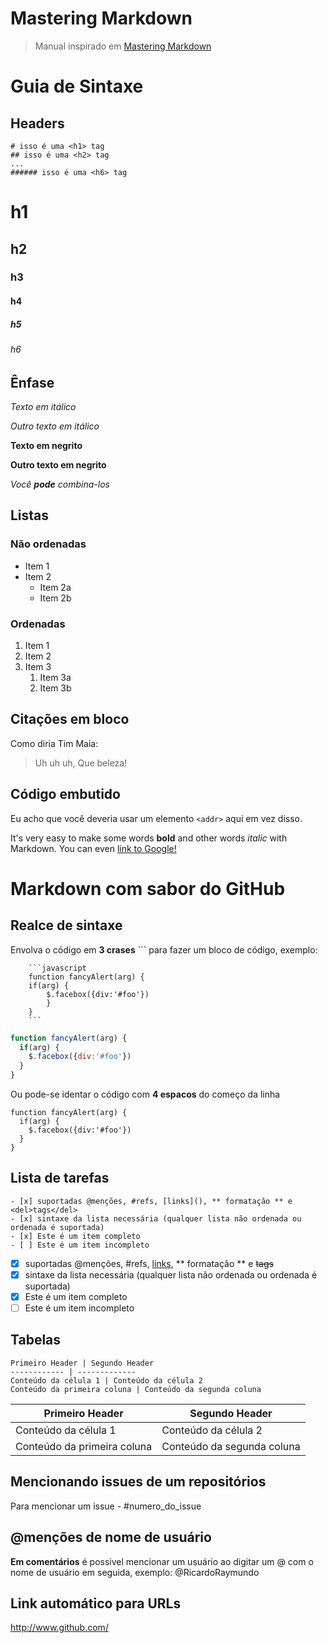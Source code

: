 # Mastering Markdown
> Manual inspirado em [Mastering Markdown](http://github.com)

# Guia de Sintaxe

## Headers
```
# isso é uma <h1> tag
## isso é uma <h2> tag
...
###### isso é uma <h6> tag
```

# h1
## h2
### h3
#### h4
##### h5
###### h6

## Ênfase
*Texto em itálico*

_Outro texto em itálico_

**Texto em negrito**

__Outro texto em negrito__

_Você **pode** combina-los_

## Listas

### Não ordenadas
* Item 1
* Item 2
  * Item 2a
  * Item 2b
  
### Ordenadas
1. Item 1
1. Item 2
1. Item 3
   1. Item 3a
   1. Item 3b
   
## Citações em bloco
Como diria Tim Maia:

> Uh uh uh,
> Que beleza!

## Código embutido
Eu acho que você deveria usar um
elemento `<addr>` aqui em vez disso.

It's very easy to make some words **bold** and other words *italic* with Markdown. You can even [link to Google!](http://google.com)

# Markdown com sabor do GitHub
## Realce de sintaxe
Envolva o código em __3 crases__ ``` para fazer um bloco de código, exemplo:

```
    ```javascript
    function fancyAlert(arg) {
    if(arg) {
        $.facebox({div:'#foo'})
        }
    }
    ```
```
```javascript
function fancyAlert(arg) {
  if(arg) {
    $.facebox({div:'#foo'})
  }
}
```
Ou pode-se identar o código com __4 espacos__ do começo da linha 

    function fancyAlert(arg) {
      if(arg) {
        $.facebox({div:'#foo'})
      }
    }
    
## Lista de tarefas
```
- [x] suportadas @menções, #refs, [links](), ** formatação ** e <del>tags</del>
- [x] sintaxe da lista necessária (qualquer lista não ordenada ou ordenada é suportada)
- [x] Este é um item completo
- [ ] Este é um item incompleto
``` 

- [x] suportadas @menções, #refs, [links](), ** formatação ** e <del>tags</del>
- [x] sintaxe da lista necessária (qualquer lista não ordenada ou ordenada é suportada)
- [x] Este é um item completo
- [ ] Este é um item incompleto

## Tabelas

```
Primeiro Header | Segundo Header
------------ | -------------
Conteúdo da célula 1 | Conteúdo da célula 2
Conteúdo da primeira coluna | Conteúdo da segunda coluna 
```

Primeiro Header | Segundo Header
------------ | -------------
Conteúdo da célula 1 | Conteúdo da célula 2
Conteúdo da primeira coluna | Conteúdo da segunda coluna 

## Mencionando issues de um repositórios
Para mencionar um issue - #numero_do_issue

## @menções de nome de usuário
__Em comentários__ é possivel mencionar um usuário ao digitar um @ com o nome de usuário
em seguida, exemplo: @RicardoRaymundo

## Link automático para URLs
http://www.github.com/

